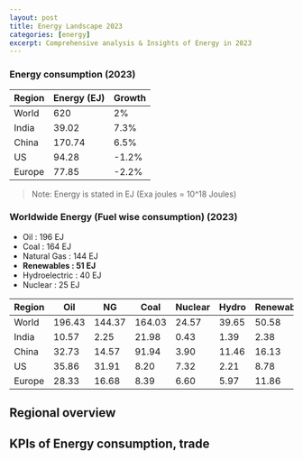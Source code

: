 ```yaml
---
layout: post
title: Energy Landscape 2023
categories: [energy]
excerpt: Comprehensive analysis & Insights of Energy in 2023
---
```


### Energy consumption (2023)

| Region | Energy (EJ) | Growth |
| --- | ---- | ---|
| World | 620 | 2% |
| India | 39.02 | 7.3%|
| China | 170.74 | 6.5% |
| US | 94.28 | -1.2% |
| Europe | 77.85 |-2.2% |

> Note: Energy is stated in EJ (Exa joules = 10^18 Joules)


### Worldwide Energy (Fuel wise consumption) (2023)
- Oil : 196 EJ
- Coal : 164 EJ
- Natural Gas : 144 EJ
- **Renewables : 51 EJ**
- Hydroelectric : 40 EJ 
- Nuclear : 25 EJ

|Region | Oil | NG | Coal | Nuclear | Hydro | Renewables | Total | 
| --- | --- | -- | -- | -- | -- | -- | --|
| World | 196.43 |144.37|164.03| 24.57|39.65 | 50.58 |619.63 |
| India | 10.57| 2.25|21.98|0.43|1.39|2.38|39.02|
| China | 32.73 |14.57 |91.94|3.90|11.46|16.13|170.74|
| US | 35.86 |31.91|8.20|7.32|2.21|8.78|94.28|
| Europe | 28.33|16.68|8.39|6.60|5.97|11.86|77.85|


## Regional overview

## KPIs of Energy consumption, trade